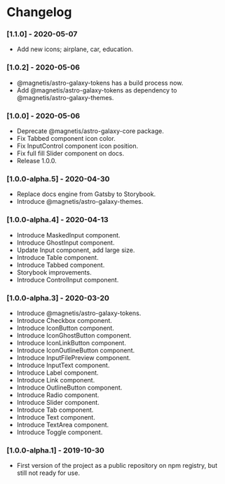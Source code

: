 # Changelog

### [1.1.0] - 2020-05-07

- Add new icons; airplane, car, education.

### [1.0.2] - 2020-05-06

- @magnetis/astro-galaxy-tokens has a build process now.
- Add @magnetis/astro-galaxy-tokens as dependency to @magnetis/astro-galaxy-themes.

### [1.0.0] - 2020-05-06

- Deprecate @magnetis/astro-galaxy-core package.
- Fix Tabbed component icon color.
- Fix InputControl component icon position.
- Fix full fill Slider component on docs.
- Release 1.0.0.

### [1.0.0-alpha.5] - 2020-04-30

- Replace docs engine from Gatsby to Storybook.
- Introduce @magnetis/astro-galaxy-themes.

### [1.0.0-alpha.4] - 2020-04-13

- Introduce MaskedInput component.
- Introduce GhostInput component.
- Update Input component, add large size.
- Introduce Table component.
- Introduce Tabbed component.
- Storybook improvements.
- Introduce ControlInput component.

### [1.0.0-alpha.3] - 2020-03-20

- Introduce @magnetis/astro-galaxy-tokens.
- Introduce Checkbox component.
- Introduce IconButton component.
- Introduce IconGhostButton component.
- Introduce IconLinkButton component.
- Introduce IconOutlineButton component.
- Introduce InputFilePreview component.
- Introduce InputText component.
- Introduce Label component.
- Introduce Link component.
- Introduce OutlineButton component.
- Introduce Radio component.
- Introduce Slider component.
- Introduce Tab component.
- Introduce Text component.
- Introduce TextArea component.
- Introduce Toggle component.

### [1.0.0-alpha.1] - 2019-10-30

- First version of the project as a public repository on npm registry, but still not ready for use.

